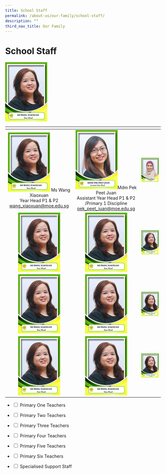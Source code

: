 ```yaml
---
title: School Staff
permalink: /about-us/our-family/school-staff/
description: ""
third_nav_title: Our Family
---
```

# School Staff

<td width="250px" style="text-align: center;"><img src="/images/About%20us/School%20Staff/p1_0.png"> <a href=""></a></td>

<table width="750px">
<thead>
  <tr>
    <th width="250px"></th>
    <th width="250px"></th>
    <th width="250px"></th>
  </tr>
</thead>
<tbody>
  <tr>
    <td width="250px" style="text-align: center;"><img src="/images/About%20us/School%20Staff/p1_0.png"> Ms Wang Xiaoxuan<br>Year Head P1 & P2<br><a href="mailto:wang_xiaoxuan@moe.edu.sg">wang_xiaoxuan@moe.edu.sg</a></td>
	  <td width="250px" style="text-align: center;"><img src="/images/About%20us/School%20Staff/p1_1.png">Mdm Pek Peet Juan<br>Assistant Year Head P1 & P2 /Primary 1 Discipline<br><a href="mailto:pek_peet_juan@moe.edu.sg">pek_peet_juan@moe.edu.sg</a></td>
    <td width="250px" style="text-align: center;"><img src="/images/About%20us/School%20Staff/p1_3.png"> <a href=""></a></td>
  </tr>
   <tr>
    <td width="250px" style="text-align: center;"><img src="/images/About%20us/School%20Staff/p1_0.png"> <a href=""></a></td>
    <td width="250px" style="text-align: center;"><img src="/images/About%20us/School%20Staff/p1_0.png"> <a href=""></a></td>
    <td width="250px" style="text-align: center;"><img src="/images/About%20us/School%20Staff/p1_0.png"> <a href=""></a></td>
  </tr>
	  <tr>
    <td width="250px" style="text-align: center;"> <img src="/images/About%20us/School%20Staff/p1_0.png"> <a href=""></a></td>
    <td width="250px" style="text-align: center;"><img src="/images/About%20us/School%20Staff/p1_0.png"> <a href=""></a></td>
    <td width="250px" style="text-align: center;"><img src="/images/About%20us/School%20Staff/p1_0.png"> <a href=""></a></td>
  </tr>
		<tr>
    <td width="250px" style="text-align: center;"><img src="/images/About%20us/School%20Staff/p1_0.png"> <a href=""></a></td>
    <td width="250px" style="text-align: center;"><img src="/images/About%20us/School%20Staff/p1_0.png"> <a href=""></a></td>
    <td width="250px" style="text-align: center;"><img src="/images/About%20us/School%20Staff/p1_0.png"> <a href=""></a></td>
  </tr>
</tbody>
</table>

<ul class="jekyllcodex_accordion">
<li>
  <input id="accordion1" type="checkbox">
  <label for="accordion1">Primary One Teachers</label>
    <div>
      <p>

</p>	
  </div>
	</li>
<li>
    <input id="accordion2" type="checkbox">
    <label for="accordion2">Primary Two Teachers</label>
    <div>
      <p></p>	
  </div>
	</li>
    
<li>
    <input id="accordion3" type="checkbox">
    <label for="accordion3">Primary Three Teachers</label>
    <div>
      <p>

</p>	
  </div>
	</li>
	
<li>
    <input id="accordion4" type="checkbox">
    <label for="accordion4">Primary Four Teachers</label>
    <div>
      <p>

</p>	
  </div>
	</li>
	
<li>
    <input id="accordion5" type="checkbox">
    <label for="accordion5">Primary Five Teachers</label>
    <div>
      <p>

</p>	
  </div>
	</li>
	
<li>
    <input id="accordion6" type="checkbox">
    <label for="accordion6">Primary Six Teachers</label>
    <div>
      <p>

</p>	
  </div>
	</li>
	
	
<li>
  <input id="accordion7" type="checkbox">
  <label for="accordion7">Specialised Support Staff</label>
    <div>
      <p>

</p>	
  </div>
	</li>
	
</ul>